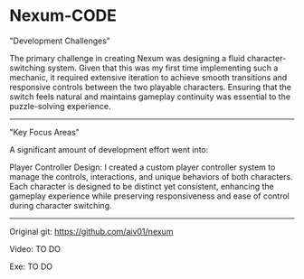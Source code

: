 # Nexum-CODE

"Development Challenges"

The primary challenge in creating Nexum was designing a fluid character-switching system. Given that this was my first time implementing such a mechanic, it required extensive iteration to achieve smooth transitions and responsive controls between the two playable characters. Ensuring that the switch feels natural and maintains gameplay continuity was essential to the puzzle-solving experience.

---------------------

"Key Focus Areas"

A significant amount of development effort went into:

Player Controller Design: I created a custom player controller system to manage the controls, interactions, and unique behaviors of both characters. Each character is designed to be distinct yet consistent, enhancing the gameplay experience while preserving responsiveness and ease of control during character switching.

---------------------

Original git: https://github.com/aiv01/nexum

Video: TO DO

Exe: TO DO
